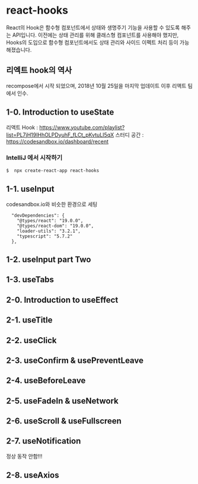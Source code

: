 # react-hooks
React의 Hook은 함수형 컴포넌트에서 상태와 생명주기 기능을 사용할 수 있도록 해주는 API입니다.
이전에는 상태 관리를 위해 클래스형 컴포넌트를 사용해야 했지만, Hooks의 도입으로
함수형 컴포넌트에서도 상태 관리와 사이드 이펙트 처리 등이 가능해졌습니다.

## 리엑트 hook의 역사
recompose에서 시작 되었으며, 2018년 10월 25일을 마지막 업데이트 이후 리액트 팀에서 인수.


## 1-0. Introduction to useState
리액트 Hook : https://www.youtube.com/playlist?list=PL7jH19IHhOLPDyuhF_fLCt_pKvtuLI5qX
스터디 공간 : https://codesandbox.io/dashboard/recent

### IntelliJ 에서 시작하기
```bash
$  npx create-react-app react-hooks
```

## 1-1. useInput
codesandbox.io와 비슷한 환경으로 세팅
```text
  "devDependencies": {
    "@types/react": "19.0.0",
    "@types/react-dom": "19.0.0",
    "loader-utils": "3.2.1",
    "typescript": "5.7.2"
  },
```

## 1-2. useInput part Two

## 1-3. useTabs

## 2-0. Introduction to useEffect

## 2-1. useTitle

## 2-2. useClick

## 2-3. useConfirm & usePreventLeave

## 2-4. useBeforeLeave

## 2-5. useFadeIn & useNetwork

## 2-6. useScroll & useFullscreen

## 2-7. useNotification
정상 동작 안함!!!

## 2-8. useAxios
